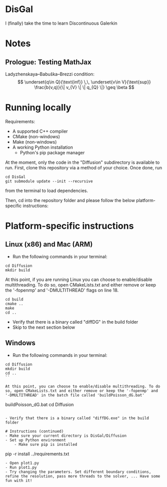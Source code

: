 # DisGal
I (finally) take the time to learn Discontinuous Galerkin

# Notes

## Prologue: Testing MathJax

Ladyzhenskaya–Babuška–Brezzi condition:
$$ \underset{q\in Q}{\text{inf}} \,\, \underset{v\in V}{\text{sup}} \frac{b(v,q)}{\| v_{V} \| \| q_{Q} \|} \geq \beta $$

# Running locally

Requirements:
- A supported C++ compiler
- CMake (non-windows)
- Make (non-windows)
- A working Python installation
    - Python's pip package manager

At the moment, only the code in the "Diffusion" subdirectory is available to run. First, clone this repository via a method of your choice. Once done, run 

```
cd DisGal
git submodule update --init --recursive
```

from the terminal to load dependencies. 

Then, cd into the repository folder and please follow the below platform-specific instructions:

# Platform-specific instructions
## Linux (x86) and Mac (ARM)
- Run the following commands in your terminal:

```
cd Diffusion
mkdir build
```

At this point, if you are running Linux you can choose to enable/disable multithreading. To do so, open CMakeLists.txt and either remove or keep the '-fopenmp' and '-DMULTITHREAD' flags on line 18.

```
cd build
cmake ..
make
cd ..
```

- Verify that there is a binary called "diffDG" in the build folder
- Skip to the next section below

## Windows
- Run the following commands in your terminal:

```
cd Diffusion
mkdir build
cd ..
``

At this point, you can choose to enable/disable multithreading. To do so, open CMakeLists.txt and either remove or keep the '-fopenmp' and '-DMULTITHREAD' in the batch file called 'buildPoisson_dG.bat'

```
buildPoisson_dG.bat
cd Diffusion
```

- Verify that there is a binary called "diffDG.exe" in the build folder

# Instructions (continued)
- Make sure your current directory is DisGal/Diffusion
- Set up Python environment
    - Make sure pip is installed
```
pip -r install ../requirements.txt
```   
- Open plot1.py
- Run plot1.py
- Try changing the parameters. Set different boundary conditions, refine the resolution, pass more threads to the solver, ... Have some fun with it!
